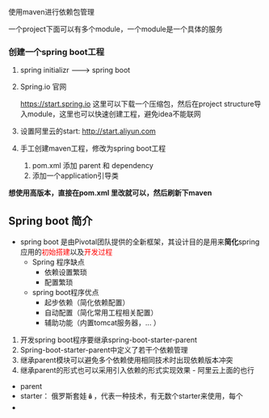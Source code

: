 



使用maven进行依赖包管理

一个project下面可以有多个module，一个module是一个具体的服务



### 创建一个spring boot工程

1. spring initializr  ---> spring boot

2. Spring.io 官网

   https://start.spring.io 这里可以下载一个压缩包，然后在project structure导入module，这里也可以快速创建工程，避免idea不能联网

3. 设置阿里云的start: http://start.aliyun.com

4. 手工创建maven工程，修改为spring boot工程

   1. pom.xml 添加 parent 和 dependency
   2. 添加一个application引导类





**想使用高版本，直接在pom.xml 里改就可以，然后刷新下maven**





## Spring boot 简介

* spring boot 是由Pivotal团队提供的全新框架，其设计目的是用来**简化**spring应用的<font color=red>初始搭建</font>以及<font color=red>开发过程</font>
  * Spring 程序缺点
    * 依赖设置繁琐
    * 配置繁琐
  * spring boot程序优点
    * 起步依赖（简化依赖配置）
    * 自动配置（简化常用工程相关配置）
    * 辅助功能（内置tomcat服务器，... ）



1. 开发spring boot程序要继承spring-boot-starter-parent
2. Spring-boot-starter-parent中定义了若干个依赖管理
3. 继承parent模块可以避免多个依赖使用相同技术时出现依赖版本冲突
4. 继承parent的形式也可以采用引入依赖的形式实现效果 - 阿里云上面的也行



* parent
* starter： 俄罗斯套娃🪆，代表一种技术，有无数个starter来使用，每个
* 























